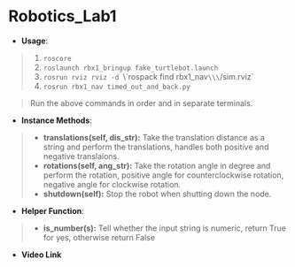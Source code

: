 # Robotics_Lab1

* **Usage**:  
>1. `roscore`  
>2. `roslaunch rbx1_bringup fake_turtlebot.launch`
>3. `rosrun rviz rviz -d `\\\`rospack find rbx1_nav`\\\`/sim.rviz`
>4. `rosrun rbx1_nav timed_out_and_back.py` 

>Run the above commands in order and in separate terminals.

* **Instance Methods**:
> - **translations(self, dis_str):** Take the translation distance as a string and perform the translations, handles both positive and negative translaions.
> - **rotations(self, ang_str):** Take the rotation angle in degree and perform the rotation, positive angle for counterclockwise rotation, negative angle for clockwise rotation.
> - **shutdown(self):** Stop the robot when shutting down the node.
* **Helper Function**:
> - **is_number(s):** Tell whether the input string is numeric, return True for yes, otherwise return False

* **Video Link**
